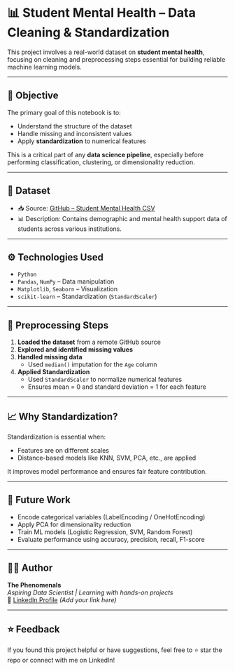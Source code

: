 # 📊 Student Mental Health – Data Cleaning & Standardization

This project involves a real-world dataset on **student mental health**, focusing on cleaning and preprocessing steps essential for building reliable machine learning models.

---

## 🧠 Objective

The primary goal of this notebook is to:

- Understand the structure of the dataset
- Handle missing and inconsistent values
- Apply **standardization** to numerical features

This is a critical part of any **data science pipeline**, especially before performing classification, clustering, or dimensionality reduction.

---

## 📂 Dataset

- 📥 Source: [GitHub – Student Mental Health CSV](https://raw.githubusercontent.com/nileshely/Student-Mental-Health/main/Student%20Mental%20health.csv)
- 📊 Description: Contains demographic and mental health support data of students across various institutions.

---

## ⚙️ Technologies Used

- `Python`
- `Pandas`, `NumPy` – Data manipulation
- `Matplotlib`, `Seaborn` – Visualization
- `scikit-learn` – Standardization (`StandardScaler`)

---

## 🔧 Preprocessing Steps

1. **Loaded the dataset** from a remote GitHub source
2. **Explored and identified missing values**
3. **Handled missing data**
   - Used `median()` imputation for the `Age` column
4. **Applied Standardization**
   - Used `StandardScaler` to normalize numerical features
   - Ensures mean = 0 and standard deviation = 1 for each feature

---

## 📈 Why Standardization?

Standardization is essential when:
- Features are on different scales
- Distance-based models like KNN, SVM, PCA, etc., are applied

It improves model performance and ensures fair feature contribution.

---

## 🚀 Future Work

- Encode categorical variables (LabelEncoding / OneHotEncoding)
- Apply PCA for dimensionality reduction
- Train ML models (Logistic Regression, SVM, Random Forest)
- Evaluate performance using accuracy, precision, recall, F1-score

---

## 🙋‍♂️ Author

**The Phenomenals**  
*Aspiring Data Scientist | Learning with hands-on projects*  
📧 [LinkedIn Profile](https://www.linkedin.com/) *(Add your link here)*

---

## ⭐ Feedback

If you found this project helpful or have suggestions, feel free to ⭐ star the repo or connect with me on LinkedIn!

